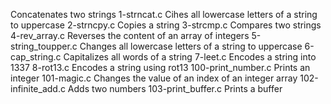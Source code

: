 Concatenates two strings
1-strncat.c	Cihes all lowercase letters of a string to uppercase
2-strncpy.c	Copies a string
3-strcmp.c	Compares two strings
4-rev_array.c	Reverses the content of an array of integers
5-string_toupper.c	Changes all lowercase letters of a string to uppercase
6-cap_string.c	Capitalizes all words of a string
7-leet.c	Encodes a string into 1337
8-rot13.c	Encodes a string using rot13
100-print_number.c	Prints an integer
101-magic.c	Changes the value of an index of an integer array
102-infinite_add.c	Adds two numbers
103-print_buffer.c	Prints a buffer
